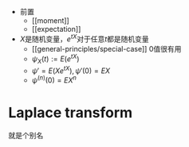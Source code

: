- 前置
  - [[moment]]
  - [[expectation]]
- $X$是随机变量，$e^{tX}$对于任意$t$都是随机变量
  - [[general-principles/special-case]] 0值很有用
  - $\psi_X(t):=E(e^{tX})$
  - $\psi'=E(Xe^{tX}),\psi'(0)=EX$
  - $\psi^{(n)}(0)=EX^n$
# Laplace transform
就是个别名